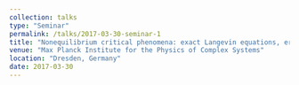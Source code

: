 ```yaml
---
collection: talks
type: "Seminar"
permalink: /talks/2017-03-30-seminar-1
title: "Nonequilibrium critical phenomena: exact Langevin equations, erosion of tilted landscapes"
venue: "Max Planck Institute for the Physics of Complex Systems"
location: "Dresden, Germany"
date: 2017-03-30
---
```

